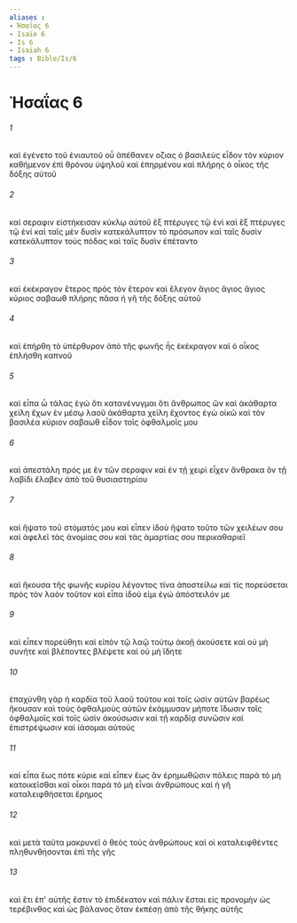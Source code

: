 ```yaml
---
aliases : 
- Ἠσαΐας 6
- Isaïe 6
- Is 6
- Isaiah 6
tags : Bible/Is/6
---
```


# Ἠσαΐας 6

###### 1
καὶ ἐγένετο τοῦ ἐνιαυτοῦ οὗ ἀπέθανεν οζιας ὁ βασιλεύς εἶδον τὸν κύριον καθήμενον ἐπὶ θρόνου ὑψηλοῦ καὶ ἐπηρμένου καὶ πλήρης ὁ οἶκος τῆς δόξης αὐτοῦ
###### 2
καὶ σεραφιν εἱστήκεισαν κύκλῳ αὐτοῦ ἓξ πτέρυγες τῷ ἑνὶ καὶ ἓξ πτέρυγες τῷ ἑνί καὶ ταῖς μὲν δυσὶν κατεκάλυπτον τὸ πρόσωπον καὶ ταῖς δυσὶν κατεκάλυπτον τοὺς πόδας καὶ ταῖς δυσὶν ἐπέταντο
###### 3
καὶ ἐκέκραγον ἕτερος πρὸς τὸν ἕτερον καὶ ἔλεγον ἅγιος ἅγιος ἅγιος κύριος σαβαωθ πλήρης πᾶσα ἡ γῆ τῆς δόξης αὐτοῦ
###### 4
καὶ ἐπήρθη τὸ ὑπέρθυρον ἀπὸ τῆς φωνῆς ἧς ἐκέκραγον καὶ ὁ οἶκος ἐπλήσθη καπνοῦ
###### 5
καὶ εἶπα ὦ τάλας ἐγώ ὅτι κατανένυγμαι ὅτι ἄνθρωπος ὢν καὶ ἀκάθαρτα χείλη ἔχων ἐν μέσῳ λαοῦ ἀκάθαρτα χείλη ἔχοντος ἐγὼ οἰκῶ καὶ τὸν βασιλέα κύριον σαβαωθ εἶδον τοῖς ὀφθαλμοῖς μου
###### 6
καὶ ἀπεστάλη πρός με ἓν τῶν σεραφιν καὶ ἐν τῇ χειρὶ εἶχεν ἄνθρακα ὃν τῇ λαβίδι ἔλαβεν ἀπὸ τοῦ θυσιαστηρίου
###### 7
καὶ ἥψατο τοῦ στόματός μου καὶ εἶπεν ἰδοὺ ἥψατο τοῦτο τῶν χειλέων σου καὶ ἀφελεῖ τὰς ἀνομίας σου καὶ τὰς ἁμαρτίας σου περικαθαριεῖ
###### 8
καὶ ἤκουσα τῆς φωνῆς κυρίου λέγοντος τίνα ἀποστείλω καὶ τίς πορεύσεται πρὸς τὸν λαὸν τοῦτον καὶ εἶπα ἰδού εἰμι ἐγώ ἀπόστειλόν με
###### 9
καὶ εἶπεν πορεύθητι καὶ εἰπὸν τῷ λαῷ τούτῳ ἀκοῇ ἀκούσετε καὶ οὐ μὴ συνῆτε καὶ βλέποντες βλέψετε καὶ οὐ μὴ ἴδητε
###### 10
ἐπαχύνθη γὰρ ἡ καρδία τοῦ λαοῦ τούτου καὶ τοῖς ὠσὶν αὐτῶν βαρέως ἤκουσαν καὶ τοὺς ὀφθαλμοὺς αὐτῶν ἐκάμμυσαν μήποτε ἴδωσιν τοῖς ὀφθαλμοῖς καὶ τοῖς ὠσὶν ἀκούσωσιν καὶ τῇ καρδίᾳ συνῶσιν καὶ ἐπιστρέψωσιν καὶ ἰάσομαι αὐτούς
###### 11
καὶ εἶπα ἕως πότε κύριε καὶ εἶπεν ἕως ἂν ἐρημωθῶσιν πόλεις παρὰ τὸ μὴ κατοικεῖσθαι καὶ οἶκοι παρὰ τὸ μὴ εἶναι ἀνθρώπους καὶ ἡ γῆ καταλειφθήσεται ἔρημος
###### 12
καὶ μετὰ ταῦτα μακρυνεῖ ὁ θεὸς τοὺς ἀνθρώπους καὶ οἱ καταλειφθέντες πληθυνθήσονται ἐπὶ τῆς γῆς
###### 13
καὶ ἔτι ἐπ' αὐτῆς ἔστιν τὸ ἐπιδέκατον καὶ πάλιν ἔσται εἰς προνομὴν ὡς τερέβινθος καὶ ὡς βάλανος ὅταν ἐκπέσῃ ἀπὸ τῆς θήκης αὐτῆς
